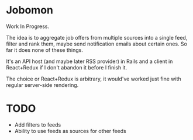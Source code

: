 # Jobomon

Work In Progress.

The idea is to aggregate job offers from multiple sources into a single feed, filter and rank them, maybe send notification emails about certain ones. So far it does none of these things.

It's an API host (and maybe later RSS provider) in Rails and a client in React+Redux if I don't abandon it before I finish it.

The choice or React+Redux is arbitrary, it would've worked just fine with regular server-side rendering.

# TODO
- Add filters to feeds
- Ability to use feeds as sources for other feeds
